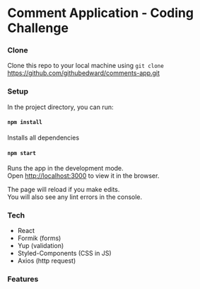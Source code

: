 # Comment Application - Coding Challenge

### Clone

Clone this repo to your local machine using `git clone` https://github.com/githubedward/comments-app.git

### Setup

In the project directory, you can run:

#### `npm install`

Installs all dependencies

#### `npm start`

Runs the app in the development mode.<br>
Open [http://localhost:3000](http://localhost:3000) to view it in the browser.

The page will reload if you make edits.<br>
You will also see any lint errors in the console.

### Tech

- React
- Formik (forms)
- Yup (validation)
- Styled-Components (CSS in JS)
- Axios (http request)

### Features
